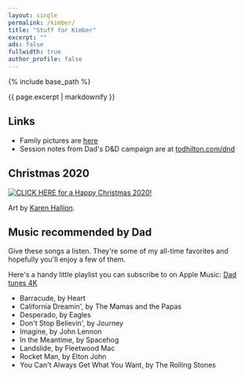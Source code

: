 ```yaml
---
layout: single
permalink: /kimber/
title: "Stuff for Kimber"
excerpt: ""
ads: false
fullwidth: true
author_profile: false
---
```


{% include base_path %}

{{ page.excerpt | markdownify }}

## Links

* Family pictures are [here](https://photos.todhilton.com/Personal)
* Session notes from Dad's D&D campaign are at [todhilton.com/dnd](https://todhilton.com/dnd)

## Christmas 2020

[![CLICK HERE for a Happy Christmas 2020!](/kimber/Kaylee-EverythingsShiny-byKarenHallion.jpg)](/kimber/JewelStaite-cameo.mp4)

Art by [Karen Hallion](https://www.karenhallion.com/).

## Music recommended by Dad

Give these songs a listen. They're some of my all-time favorites and hopefully you'll enjoy a few of them.

Here's a handy little playlist you can subscribe to on Apple Music: [Dad tunes 4K](https://music.apple.com/us/playlist/dad-tunes-4k/pl.u-76oNkLNsWko5xG)

* Barracude, by Heart
* California Dreamin', by The Mamas and the Papas
* Desperado, by Eagles
* Don't Stop Believin', by Journey
* Imagine, by John Lennon
* In the Meantime, by Spacehog
* Landslide, by Fleetwood Mac
* Rocket Man, by Elton John
* You Can't Always Get What You Want, by The Rolling Stones
